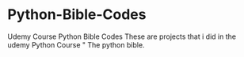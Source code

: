 # Python-Bible-Codes
Udemy Course Python Bible Codes
These are projects that i did in the udemy Python Course " The python bible.
